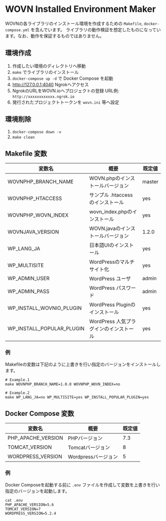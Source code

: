 # WOVN Installed Environment Maker

WOVNの各ライブラリのインストール環境を作成するための `Makefile`, `docker-compose.yml` を含んでいます。
ライブラリの動作検証を想定したものになっています。なお、動作を保証するものではありません。

## 環境作成

1. 作成したい環境のディレクトリへ移動
2. `make` でライブラリのインストール
3. `docker-compose up -d` で Docker Compose を起動
4. http://127.0.0.1:4040 Ngrokへアクセス
5. NgrokのURLをWOVN.ioへプロジェクトの登録 URL例: `http://xxxxxxxxxxxx.ngrok.io`
6. 発行されたプロジェクトトークンを `wovn.ini` 等へ設定

## 環境削除

1. `docker-compose down -v`
2. `make clean`

## Makefile 変数

| 変数名                       | 概要                                   | 既定値  |
|------------------------------|----------------------------------------|---------|
| WOVNPHP\_BRANCH\_NAME        | WOVN.phpのインストールバージョン       | master  |
| WOVNPHP\_HTACCESS            | サンプル .htaccess のインストール      | yes     |
| WOVNPHP\_WOVN\_INDEX         | wovn_index.phpのインストール           | yes     |
| WOVNJAVA\_VERSION            | WOVN.javaのインストールバージョン      | 1.2.0   |
| WP\_LANG\_JA                 | 日本語UIのインストール                 | yes     |
| WP\_MULTISITE                | WordPressのマルチサイト化              | yes     |
| WP\_ADMIN\_USER              | WordPress ユーザ                       | admin   |
| WP\_ADMIN\_PASS              | WordPress パスワード                   | admin   |
| WP\_INSTALL\_WOVNIO\_PLUGIN  | WordPress Pluginのインストール         | yes     |
| WP\_INSTALL\_POPULAR\_PLUGIN | WordPress 人気プラグインのインストール | yes     |

### 例

Makefileの変数は下記のように上書きを行い指定のバージョンをインストールします。

```
# Example.1
make WOVNPHP_BRANCH_NAME=1.0.0 WOVNPHP_WOVN_INDEX=no

# Example.2
make WP_LANG_JA=no WP_MULTISITE=yes WP_INSTALL_POPULAR_PLUGIN=yes
```

## Docker Compose 変数

| 変数名               | 概要                | 既定値  |
|----------------------|---------------------|---------|
| PHP\_APACHE\_VERSION | PHPバージョン       | 7.3     |
| TOMCAT\_VERSION      | Tomcatバージョン    | 8       |
| WORDPRESS\_VERSION   | Wordpressバージョン | 5       |

### 例

Docker Composeを起動する前に `.env` ファイルを作成して変数を上書きを行い指定のバージョンを起動します。

```
cat .env
PHP_APACHE_VERSION=5.6
TOMCAT_VERSION=7
WORDPRESS_VERSION=5.2.4
```

